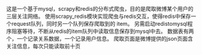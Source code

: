 这是一个基于mysql，scrapy和redis的分布式爬虫，目的是爬取微博某个用户的三层关注网络。
使用scrapy_redis模块实现爬虫与redis交互，使得redis中保存一个request队列，同时另一个队列保存爬取到的 item。
另需启动redistomysql程序阻塞等待，不断从redis的item队列中读取信息保存到mysql中去。
数据表有两个，一个记录关系数据，一个记录用户信息。
爬取页面是微博提供的json页面含关注信息，每次只能读取前十页
